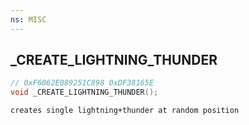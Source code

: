 ```yaml
---
ns: MISC
---
```

## _CREATE_LIGHTNING_THUNDER

```c
// 0xF6062E089251C898 0xDF38165E
void _CREATE_LIGHTNING_THUNDER();
```

```
creates single lightning+thunder at random position  
```

